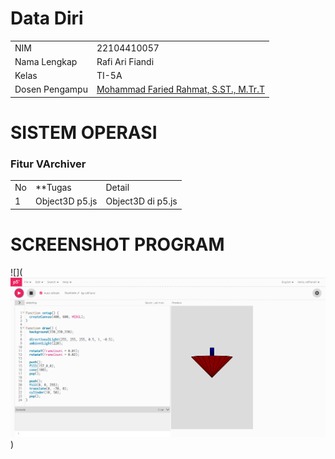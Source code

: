 # Data Diri

|  |  |
|--|--|
| NIM | 22104410057 |
| Nama Lengkap | Rafi Ari Fiandi |
| Kelas | TI-5A |
| Dosen Pengampu | [Mohammad Faried Rahmat, S.ST., M.Tr.T](https://github.com/fariedrahmat) |

# SISTEM OPERASI
### Fitur VArchiver
|  |  |  |
|--|--|--|
|No| **Tugas | Detail |
| 1 | Object3D p5.js | Object3D di p5.js |

# SCREENSHOT PROGRAM
![](![Alt text](https://github.com/LessT7/Object3D/blob/main/Screenshot%202024-11-18%20133452.png))
